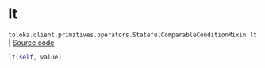 # lt
`toloka.client.primitives.operators.StatefulComparableConditionMixin.lt` | [Source code](https://github.com/Toloka/toloka-kit/blob/v1.0.1/src/client/primitives/operators.py#L147)

```python
lt(self, value)
```

